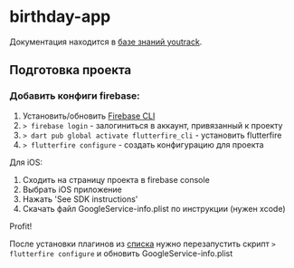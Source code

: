 # birthday-app

Документация находится в [базе знаний youtrack](https://sdns.youtrack.cloud/articles).

## Подготовка проекта
### Добавить конфиги firebase:
1. Установить/обновить [Firebase CLI](https://firebase.google.com/docs/cli#setup_update_cli)
2. `> firebase login` - залогиниться в аккаунт, привязанный к проекту
3. `> dart pub global activate flutterfire_cli` - установить flutterfire
4. `> flutterfire configure` - создать конфигурацию для проекта

Для iOS:
1. Сходить на страницу проекта в firebase console
2. Выбрать iOS приложение
3. Нажать 'See SDK instructions'
4. Скачать файл GoogleService-info.plist по инструкции (нужен xcode)

Profit!

После установки плагинов из [списка](https://firebase.google.com/docs/flutter/setup?platform=android#available-plugins)
нужно перезапустить скрипт `> flutterfire configure` и обновить GoogleService-info.plist
